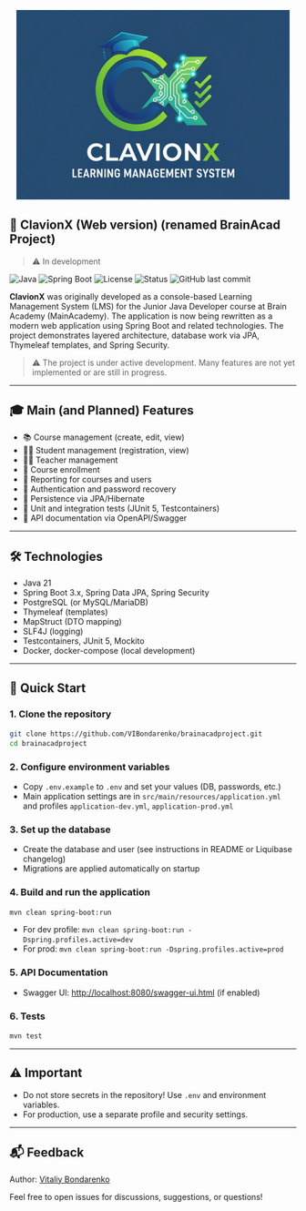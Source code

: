 <p align="center">
  <img src="readmemainimage.png" width="480"/>
</p>

## 🧠 ClavionX (Web version) (renamed BrainAcad Project)

> ⚠️ In development

![Java](https://img.shields.io/badge/Java-21-blue)
![Spring Boot](https://img.shields.io/badge/Spring%20Boot-3.x-brightgreen)
![License](https://img.shields.io/github/license/VIBondarenko/brainacadproject)
![Status](https://img.shields.io/badge/status-in%20progress-yellow)
![GitHub last commit](https://img.shields.io/github/last-commit/VIBondarenko/brainacadproject)

**ClavionX** was originally developed as a console-based Learning Management System (LMS) for the Junior Java Developer course at Brain Academy (MainAcademy). The application is now being rewritten as a modern web application using Spring Boot and related technologies. The project demonstrates layered architecture, database work via JPA, Thymeleaf templates, and Spring Security.

> ⚠️ The project is under active development. Many features are not yet implemented or are still in progress.

---

## 🎓 Main (and Planned) Features

- 📚 Course management (create, edit, view)
- 👨‍🎓 Student management (registration, view)
- 🧑‍🏫 Teacher management
- 📝 Course enrollment
- 📄 Reporting for courses and users
- 🔐 Authentication and password recovery
- 💾 Persistence via JPA/Hibernate
- 🧪 Unit and integration tests (JUnit 5, Testcontainers)
- 📑 API documentation via OpenAPI/Swagger

---

## 🛠️ Technologies

- Java 21
- Spring Boot 3.x, Spring Data JPA, Spring Security
- PostgreSQL (or MySQL/MariaDB)
- Thymeleaf (templates)
- MapStruct (DTO mapping)
- SLF4J (logging)
- Testcontainers, JUnit 5, Mockito
- Docker, docker-compose (local development)

---

## 🚀 Quick Start

### 1. Clone the repository

```bash
git clone https://github.com/VIBondarenko/brainacadproject.git
cd brainacadproject
```

### 2. Configure environment variables

- Copy `.env.example` to `.env` and set your values (DB, passwords, etc.)
- Main application settings are in `src/main/resources/application.yml` and profiles `application-dev.yml`, `application-prod.yml`

### 3. Set up the database

- Create the database and user (see instructions in README or Liquibase changelog)
- Migrations are applied automatically on startup

### 4. Build and run the application

```bash
mvn clean spring-boot:run
```

- For dev profile: `mvn clean spring-boot:run -Dspring.profiles.active=dev`
- For prod: `mvn clean spring-boot:run -Dspring.profiles.active=prod`

### 5. API Documentation

- Swagger UI: [http://localhost:8080/swagger-ui.html](http://localhost:8080/swagger-ui.html) (if enabled)

### 6. Tests

```bash
mvn test
```

---

## ⚠️ Important

- Do not store secrets in the repository! Use `.env` and environment variables.
- For production, use a separate profile and security settings.

---

## 📬 Feedback

Author: [Vitaliy Bondarenko](https://github.com/VIBondarenko)

Feel free to open issues for discussions, suggestions, or questions!
